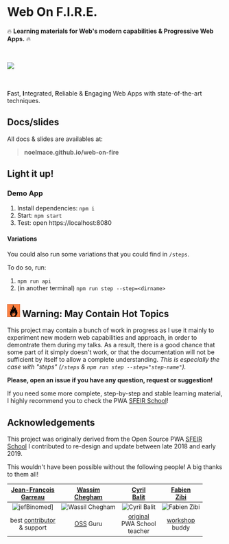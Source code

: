 # Web On F.I.R.E.

:fire: **Learning materials for Web's modern capabilities & Progressive Web Apps.** :fire:

<br>

![](https://media.giphy.com/media/SpZEbPjQTTKZa/giphy.gif)

<br>

**F**ast, **I**ntegrated, **R**eliable & **E**ngaging Web Apps with state-of-the-art techniques.

## Docs/slides

All docs & slides are availables at:

> **noelmace.github.io/web-on-fire**

## Light it up!

### Demo App

1. Install dependencies: `npm i`
1. Start: `npm start`
1. Test: open https://localhost:8080

#### Variations

You could also run some variations that you could find in `/steps`.

To do so, run:

1. `npm run api`
1. (in another terminal) `npm run step --step=<dirname>`

## <img src="./docs/assets/images/fire/fire-warning.png" width="30"> Warning: May Contain Hot Topics

This project may contain a bunch of work in progress as I use it mainly to experiment new modern web capabilities and approach, in order to demontrate them during my talks. As a result, there is a good chance that some part of it simply doesn't work, or that the documentation will not be sufficient by itself to allow a complete understanding. _This is especially the case with "steps" (`/steps` & `npm run step --step="step-name"`)._

**Please, open an issue if you have any question, request or suggestion!**

If you need some more complete, step-by-step and stable learning material, I highly recommend you to check the PWA [SFEIR School](https://github.com/sfeir-open-source/sfeir-school-pwa)!

## Acknowledgements

This project was originally derived from the Open Source PWA [SFEIR School](https://github.com/sfeir-open-source/sfeir-school-pwa) I contributed to re-design and update between late 2018 and early 2019.

This wouldn't have been possible without the following people! A big thanks to them all!

|  <a href="https://github.com/jefBinomed" target="_blank">Jean-François<br>Garreau</a>  | <a href="https://github.com/manekinekko" target="_blank">Wassim<br>Chegham</a> |          <a href="https://github.com/cbalit" target="_blank">Cyril<br>Balit</a>           |      <a href="https://github.com/dahfazz" target="_blank">Fabien<br>Zibi</a>       |
| :------------------------------------------------------------------------------------: | :----------------------------------------------------------------------------: | :---------------------------------------------------------------------------------------: | :--------------------------------------------------------------------------------: |
|         ![jefBinomed](https://avatars0.githubusercontent.com/u/681267?s=100)]          |   ![Wassil Chegham](https://avatars1.githubusercontent.com/u/1699357?s=100)    |          ![Cyril Balit](https://avatars3.githubusercontent.com/u/1092034?s=100)           |       ![Fabien Zibi](https://avatars0.githubusercontent.com/u/1621916?s=100)       |
| best [contributor](https://github.com/Sfeir/pwa-200/graphs/contributors)<br> & support |                [OSS](https://github.com/sfeir-open-source) Guru                | [original](https://twitter.com/cbalit/status/749864084959596544)<br>PWA School<br>teacher | [workshop](https://twitter.com/bestofwebconf/status/1004696329208172544)<br> buddy |
